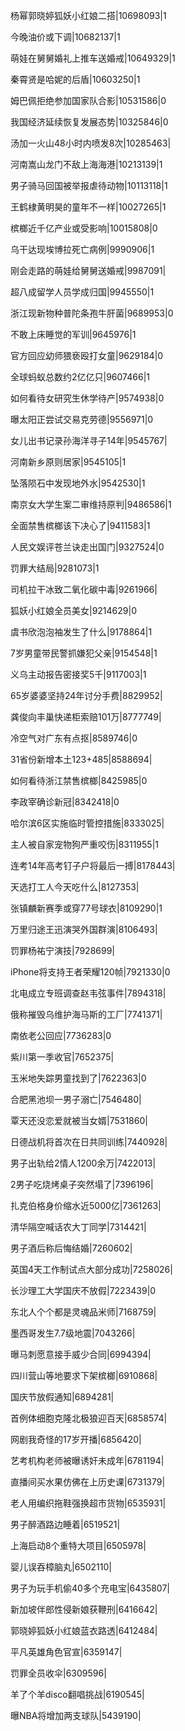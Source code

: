 杨幂郭晓婷狐妖小红娘二搭|10698093|1

今晚油价或下调|10682137|1

萌娃在舅舅婚礼上推车送婚戒|10649329|1

秦霄贤是哈妮的后盾|10603250|1

姆巴佩拒绝参加国家队合影|10531586|0

我国经济延续恢复发展态势|10325846|0

汤加一火山48小时内喷发8次|10285463|

河南嵩山龙门不敌上海海港|10213139|1

男子骑马回国被举报虐待动物|10113118|1

王鹤棣黄明昊的童年不一样|10027265|1

槟榔近千亿产业或受影响|10015808|0

乌干达现埃博拉死亡病例|9990906|1

刚会走路的萌娃给舅舅送婚戒|9987091|

超八成留学人员学成归国|9945550|1

浙江现新物种普陀条孢牛肝菌|9689953|0

不敢上床睡觉的军训|9645976|1

官方回应幼师猥亵殴打女童|9629184|0

全球蚂蚁总数约2亿亿只|9607466|1

如何看待女研究生休学待产|9574938|0

曝太阳正尝试交易克劳德|9556971|0

女儿出书记录孙海洋寻子14年|9545767|

河南新乡原则居家|9545105|1

坠落陨石中发现地外水|9542530|1

南京女大学生案二审维持原判|9486586|1

全面禁售槟榔该下决心了|9411583|1

人民文娱评苍兰诀走出国门|9327524|0

罚罪大结局|9281073|1

司机拉干冰致二氧化碳中毒|9261966|

狐妖小红娘全员美女|9214629|0

虞书欣泡泡袖发生了什么|9178864|1

7岁男童带民警抓嫌犯父亲|9154548|1

义乌主动报告密接奖5千|9117003|1

65岁婆婆坚持24年讨分手费|8829952|

龚俊向丰巢快递柜索赔101万|8777749|

冷空气对广东有点抠|8589746|0

31省份新增本土123+485|8588694|

如何看待浙江禁售槟榔|8425985|0

李政宰确诊新冠|8342418|0

哈尔滨6区实施临时管控措施|8333025|

主人被自家宠物狗严重咬伤|8311955|1

连考14年高考钉子户将最后一搏|8178443|

天选打工人今天吃什么|8127353|

张镇麟新赛季或穿77号球衣|8109290|1

万里归途王迅演哭外国群演|8106493|

罚罪杨祐宁演技|7928699|

iPhone将支持王者荣耀120帧|7921330|0

北电成立专班调查赵韦弦事件|7894318|

俄称摧毁乌维护海马斯的工厂|7741371|

南依老公回应|7736283|0

紫川第一季收官|7652375|

玉米地失踪男童找到了|7622363|0

合肥黑池坝一男子溺亡|7546480|

覃天还没恋爱就被当女婿|7531860|

日德战机将首次在日共同训练|7440928|

男子出轨给2情人1200余万|7422013|

2男子吃烧烤桌子突然塌了|7396196|

扎克伯格身价缩水近5000亿|7361263|

清华隔空喊话农大丁同学|7314421|

男子酒后称后悔结婚|7260602|

英国4天工作制试点大部分成功|7258026|

长沙理工大学国庆不放假|7223439|0

东北人个个都是灵魂品米师|7168759|

墨西哥发生7.7级地震|7043266|

曝马刺愿意接手威少合同|6994394|

四川营山等地要求下架槟榔|6910868|

国庆节放假通知|6894281|

首例体细胞克隆北极狼迎百天|6858574|

网剧我奇怪的17岁开播|6856420|

艺考机构老师被曝诱奸未成年|6781194|

直播间买水果仿佛在上历史课|6731379|

老人用编织拖鞋强换超市货物|6535931|

男子醉酒路边睡着|6519521|

上海启动8个重特大项目|6505978|

婴儿误吞樟脑丸|6502110|

男子为玩手机偷40多个充电宝|6435807|

新加坡伴郎性侵新娘获鞭刑|6416642|

郭晓婷狐妖小红娘蓝衣路透|6412484|

平凡英雄角色官宣|6359147|

罚罪全员收伞|6309596|

羊了个羊disco翻唱挑战|6190545|

曝NBA将增加两支球队|5439190|

